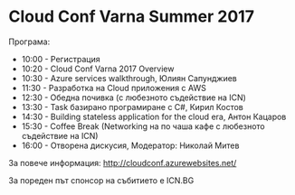 # Cloud Conf Varna Summer 2017

Програма:
- 10:00 - Регистрация
- 10:20 - Cloud Conf Varna 2017 Overview
- 10:30 - Azure services walkthrough, Юлиян Сапунджиев
- 11:30 - Разработка на Cloud приложения с AWS
- 12:30 - Обедна почивка (с любезното съдействие на ICN)
- 13:30 - Task базирано програмиране с C#, Кирил Костов
- 14:30 - Building stateless application for the cloud era, Антон Кацаров
- 15:30 - Coffee Break (Networking на по чаша кафе с любезното съдействие на ICN)
- 16:00 - Отворена дискусия, Модератор: Николай Митев

За повече информация: http://cloudconf.azurewebsites.net/
 
За пореден път спонсор на събитието е ICN.BG
